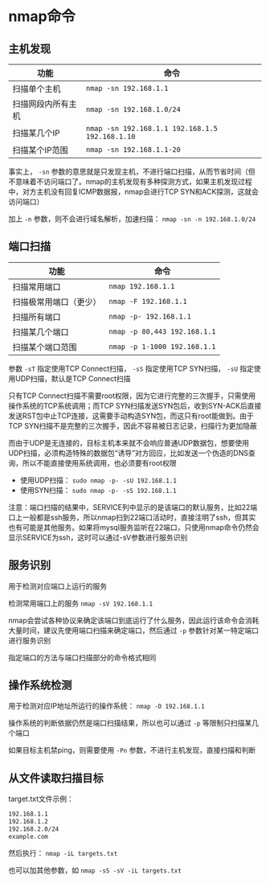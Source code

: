 # nmap命令

## 主机发现

|功能|命令|
|---|---|
|扫描单个主机     | `nmap -sn 192.168.1.1` |
|扫描网段内所有主机| `nmap -sn 192.168.1.0/24` |
|扫描某几个IP     | `nmap -sn 192.168.1.1 192.168.1.5 192.168.1.10` |
|扫描某个IP范围   | `nmap -sn 192.168.1.1-20` |

事实上， `-sn` 参数的意思就是只发现主机，不进行端口扫描，从而节省时间（但不意味着不访问端口了。nmap的主机发现有多种探测方式，如果主机发现过程中，对方主机没有回复ICMP数据报，nmap会进行TCP SYN和ACK探测，这就会访问端口）

加上 `-n` 参数，则不会进行域名解析，加速扫描： `nmap -sn -n 192.168.1.0/24`

## 端口扫描

|功能|命令|
|---|---|
|扫描常用端口         | `nmap 192.168.1.1` |
|扫描极常用端口（更少）| `nmap -F 192.168.1.1` |
|扫描所有端口         | `nmap -p- 192.168.1.1` |
|扫描某几个端口       | `nmap -p 80,443 192.168.1.1` |
|扫描某个端口范围     | `nmap -p 1-1000 192.168.1.1` |

参数 `-sT` 指定使用TCP Connect扫描， `-sS` 指定使用TCP SYN扫描， `-sU` 指定使用UDP扫描，默认是TCP Connect扫描

只有TCP Connect扫描不需要root权限，因为它进行完整的三次握手，只需使用操作系统的TCP系统调用；而TCP SYN扫描发送SYN包后，收到SYN-ACK后直接发送RST包中止TCP连接，这需要手动构造SYN包，而这只有root能做到。由于TCP SYN扫描不是完整的三次握手，因此不容易被日志记录，扫描行为更加隐蔽

而由于UDP是无连接的，目标主机本来就不会响应普通UDP数据包，想要使用UDP扫描，必须构造特殊的数据包“诱导”对方回应，比如发送一个伪造的DNS查询，所以不能直接使用系统调用，也必须要有root权限

* 使用UDP扫描： `sudo nmap -p- -sU 192.168.1.1`
* 使用SYN扫描： `sudo nmap -p- -sS 192.168.1.1`

注意：端口扫描的结果中，SERVICE列中显示的是该端口的默认服务，比如22端口上一般都是ssh服务，所以nmap扫到22端口活动时，直接注明了ssh，但其实也有可能是其他服务。如果将mysql服务监听在22端口，只使用nmap命令仍然会显示SERVICE为ssh，这时可以通过-sV参数进行服务识别

## 服务识别

用于检测对应端口上运行的服务

检测常用端口上的服务 `nmap -sV 192.168.1.1`

nmap会尝试各种协议来确定该端口到底运行了什么服务，因此运行该命令会消耗大量时间，建议先使用端口扫描来确定端口，然后通过 `-p` 参数针对某一特定端口进行服务识别

指定端口的方法与端口扫描部分的命令格式相同

## 操作系统检测

用于检测对应IP地址所运行的操作系统： `nmap -O 192.168.1.1`

操作系统的判断依据仍然是端口扫描结果，所以也可以通过 `-p` 等限制只扫描某几个端口

如果目标主机禁ping，则需要使用 `-Pn` 参数，不进行主机发现，直接扫描和判断

## 从文件读取扫描目标

target.txt文件示例：

```txt
192.168.1.1
192.168.1.2
192.168.2.0/24
example.com
```

然后执行： `nmap -iL targets.txt`

也可以加其他参数，如 `nmap -sS -sV -iL targets.txt`
